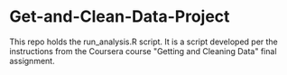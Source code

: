 # Get-and-Clean-Data-Project

This repo holds the run_analysis.R script. It is a script developed per the instructions from the Coursera course "Getting and Cleaning Data" final assignment. 
